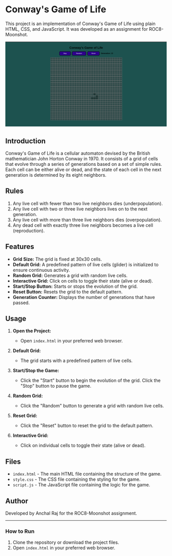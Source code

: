 # Conway's Game of Life

This project is an implementation of Conway's Game of Life using plain HTML, CSS, and JavaScript. It was developed as an assignment for ROC8-Moonshot.

![Game Of Life](./public/assests/game0flife.png)

## Introduction

Conway's Game of Life is a cellular automaton devised by the British mathematician John Horton Conway in 1970. It consists of a grid of cells that evolve through a series of generations based on a set of simple rules. Each cell can be either alive or dead, and the state of each cell in the next generation is determined by its eight neighbors.

## Rules

1. Any live cell with fewer than two live neighbors dies (underpopulation).
2. Any live cell with two or three live neighbors lives on to the next generation.
3. Any live cell with more than three live neighbors dies (overpopulation).
4. Any dead cell with exactly three live neighbors becomes a live cell (reproduction).

## Features

- **Grid Size:** The grid is fixed at 30x30 cells.
- **Default Grid:** A predefined pattern of live cells (glider) is initialized to ensure continuous activity.
- **Random Grid:** Generates a grid with random live cells.
- **Interactive Grid:** Click on cells to toggle their state (alive or dead).
- **Start/Stop Button:** Starts or stops the evolution of the grid.
- **Reset Button:** Resets the grid to the default pattern.
- **Generation Counter:** Displays the number of generations that have passed.

## Usage

1. **Open the Project:**
   - Open `index.html` in your preferred web browser.

2. **Default Grid:**
   - The grid starts with a predefined pattern of live cells.

3. **Start/Stop the Game:**
   - Click the "Start" button to begin the evolution of the grid. Click the "Stop" button to pause the game.

4. **Random Grid:**
   - Click the "Random" button to generate a grid with random live cells.

5. **Reset Grid:**
   - Click the "Reset" button to reset the grid to the default pattern.

6. **Interactive Grid:**
   - Click on individual cells to toggle their state (alive or dead).

## Files

- `index.html` - The main HTML file containing the structure of the game.
- `style.css` - The CSS file containing the styling for the game.
- `script.js` - The JavaScript file containing the logic for the game.

## Author

Developed by Anchal Raj for the ROC8-Moonshot assignment.

---


### How to Run

1. Clone the repository or download the project files.
2. Open `index.html` in your preferred web browser.
